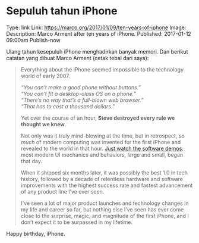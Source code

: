 Sepuluh tahun iPhone
====================
Type: link
Link: https://marco.org/2017/01/09/ten-years-of-iphone
Image: 
Description: Marco Arment after ten years of iPhone.
Published: 2017-01-12 09:00am
Publish-now


Ulang tahun kesepuluh iPhone menghadirkan banyak memori. Dan berikut catatan yang dibuat Marco Arment (cetak tebal dari saya):

>Everything about the iPhone seemed impossible to the technology world of early 2007.
>
>*“You can’t make a good phone without buttons.”*   
*“You can’t fit a desktop-class OS on a phone.”*   
*“There’s no way that’s a full-blown web browser.”*   
*“That has to cost a thousand dollars.”*   
>
>Yet over the course of an hour, __Steve destroyed every rule we thought we knew__.
>
>Not only was it truly mind-blowing at the time, but in retrospect, _so much_ of modern computing was invented for the first iPhone and revealed to the world in that hour. [Just watch the software demos](https://youtu.be/9hUIxyE2Ns8?t=15m20s): most modern UI mechanics and behaviors, large and small, began that day.
>
>When it shipped six months later, it was possibly the best 1.0 in tech history, followed by a decade of relentless hardware and software improvements with the highest success rate and fastest advancement of any product line I’ve ever seen.
>
>I’ve seen a lot of major product launches and technology changes in my life and career so far, but nothing else I’ve seen has ever come close to the surprise, magic, and magnitude of the first iPhone, and I don’t expect it to be surpassed in my lifetime.

Happy birthday, iPhone.